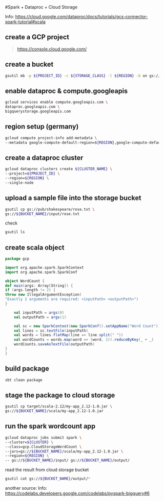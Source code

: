 #Spark + Dataproc + Cloud Storage

Info: https://cloud.google.com/dataproc/docs/tutorials/gcs-connector-spark-tutorial#scala

## create a GCP project
> https://console.cloud.google.com/

## create a bucket
```bash
gsutil mb -p ${PROJECT_ID} -c ${STORAGE_CLASS} -l ${REGION} -b on gs://${BUCKET_NAME}
```
## enable dataproc & compute.googleapis 

```bash
gcloud services enable compute.googleapis.com \
dataproc.googleapis.com \
bigquerystorage.googleapis.com
```

## region setup (germany)
```bash
gcloud compute project-info add-metadata \
--metadata google-compute-default-region=${REGION},google-compute-default-zone=${ZONE}
```


## create a dataproc cluster
```bash
gcloud dataproc clusters create ${CLUSTER_NAME} \
--project=${PROJECT_ID} \
--region=${REGION} \
--single-node
```


## upload a sample file into the storage bucket
```bash
gsutil cp gs://pub/shakespeare/rose.txt \
gs://${BUCKET_NAME}/input/rose.txt
```
check
```bash
gsutil ls
```

## create scala object
```scala
package gcp

import org.apache.spark.SparkContext
import org.apache.spark.SparkConf

object WordCount {
def main(args: Array[String]) {
if (args.length != 2) {
throw new IllegalArgumentException(
"Exactly 2 arguments are required: <inputPath> <outputPath>")
}

    val inputPath = args(0)
    val outputPath = args(1)

    val sc = new SparkContext(new SparkConf().setAppName("Word Count"))
    val lines = sc.textFile(inputPath)
    val words = lines.flatMap(line => line.split(" "))
    val wordCounts = words.map(word => (word, 1)).reduceByKey(_ + _)
    wordCounts.saveAsTextFile(outputPath)
}
}
```
## build package
```bash
sbt clean package
```

## stage the package to cloud storage
```bash
gsutil cp target/scala-2.12/my-app_2.12-1.0.jar \
gs://${BUCKET_NAME}/scala/my-app_2.12-1.0.jar
```

## run the spark wordcount app
```bash
gcloud dataproc jobs submit spark \
--cluster=${CLUSTER} \
--class=gcp.CloudStorageWordCount \
--jars=gs://${BUCKET_NAME}/scala/my-app_2.12-1.0.jar \
--region=${REGION} \
-- gs://${BUCKET_NAME}/input/ gs://${BUCKET_NAME}/output/
```

read the result from cloud storage bucket
```bash
gsutil cat gs://${BUCKET_NAME}/output/*
```

another source: Info: https://codelabs.developers.google.com/codelabs/pyspark-bigquery#6
